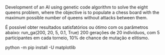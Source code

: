 Development of an AI using genetic code algorithm to solve the eight queens problem, where the objective is to populate a chess board with the maximum possible number of queens without attacks between them.

É possível obter resultados satisfatórios ou ótimo com os parâmetros abaixo:
run_ga(200, 20, 5, 0.1, True)
200 gerações de 20 indivíduos, com 5 participantes em cada torneio, 10% de chance de mutação e elitismo.

python -m pip install -U matplotlib

